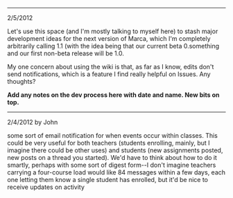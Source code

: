 ***

2/5/2012

Let's use this space (and I'm mostly talking to myself here) to stash major development ideas for the next version of Marca, which I'm completely arbitrarily calling 1.1 (with the idea being that our current beta 0.something and our first non-beta release will be 1.0.

My one concern about using the wiki is that, as far as I know, edits don't send notifications, which is a feature I find really helpful on Issues. Any thoughts?

**Add any notes on the dev process here with date and name.  New bits on top.**

***

2/4/2012 by John

some sort of email notification for when events occur within classes. This could be very useful for both teachers (students enrolling, mainly, but I imagine there could be other uses) and students (new assignments posted, new posts on a thread you started). We'd have to think about how to do it smartly, perhaps with some sort of digest form--I don't imagine teachers carrying a four-course load would like 84 messages within a few days, each one letting them know a single student has enrolled, but it'd be nice to receive updates on activity


